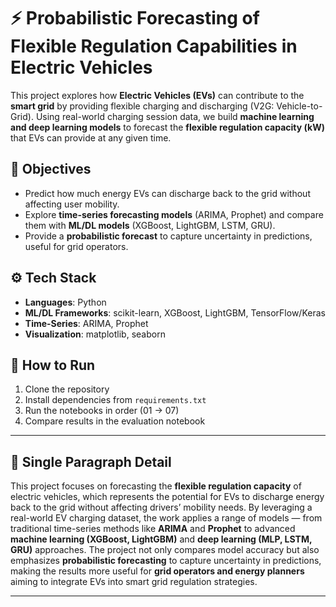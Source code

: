 # ⚡ Probabilistic Forecasting of Flexible Regulation Capabilities in Electric Vehicles  

This project explores how **Electric Vehicles (EVs)** can contribute to the **smart grid** by providing flexible charging and discharging (V2G: Vehicle-to-Grid). Using real-world charging session data, we build **machine learning and deep learning models** to forecast the **flexible regulation capacity (kW)** that EVs can provide at any given time.  

## 📌 Objectives
- Predict how much energy EVs can discharge back to the grid without affecting user mobility.  
- Explore **time-series forecasting models** (ARIMA, Prophet) and compare them with **ML/DL models** (XGBoost, LightGBM, LSTM, GRU).  
- Provide a **probabilistic forecast** to capture uncertainty in predictions, useful for grid operators.  

## ⚙️ Tech Stack
- **Languages**: Python  
- **ML/DL Frameworks**: scikit-learn, XGBoost, LightGBM, TensorFlow/Keras  
- **Time-Series**: ARIMA, Prophet  
- **Visualization**: matplotlib, seaborn  

## 🚀 How to Run
1. Clone the repository  
2. Install dependencies from `requirements.txt`  
3. Run the notebooks in order (01 → 07)  
4. Compare results in the evaluation notebook  

---

## 📖 Single Paragraph Detail

This project focuses on forecasting the **flexible regulation capacity** of electric vehicles, which represents the potential for EVs to discharge energy back to the grid without affecting drivers’ mobility needs. By leveraging a real-world EV charging dataset, the work applies a range of models — from traditional time-series methods like **ARIMA** and **Prophet** to advanced **machine learning (XGBoost, LightGBM)** and **deep learning (MLP, LSTM, GRU)** approaches. The project not only compares model accuracy but also emphasizes **probabilistic forecasting** to capture uncertainty in predictions, making the results more useful for **grid operators and energy planners** aiming to integrate EVs into smart grid regulation strategies.  


---
